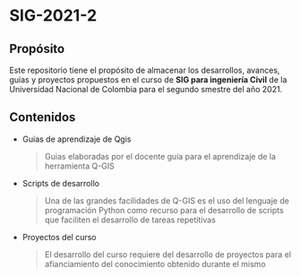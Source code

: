 # SIG-2021-2

## Propósito

Este repositorio tiene el propósito de almacenar los desarrollos, avances, guias y proyectos propuestos en el curso de **SIG para ingeniería Civil** de la Universidad Nacional de Colombia para el segundo smestre del año 2021.

## Contenidos

- Guias de aprendizaje de Qgis

  > Guias elaboradas por el docente guía para el aprendizaje de la herramienta Q-GIS

- Scripts de desarrollo

  > Una de las grandes facilidades de Q-GIS es el uso del lenguaje de programación Python como recurso para el desarrollo de scripts que faciliten el desarrollo de tareas repetitivas

- Proyectos del curso

  > El desarrollo del curso requiere del desarrollo de proyectos para el afianciamiento del conocimiento obtenido durante el mismo



